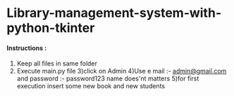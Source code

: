 # Library-management-system-with-python-tkinter

#### Instructions :
1) Keep all files in same folder
2) Execute main.py file 
3)click on Admin
4)Use e mail :- admin@gmail.com  and password :- password123 name does'nt matters 
5)for first execution insert some new book and new students
